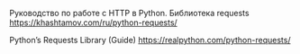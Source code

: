 Руководство по работе с HTTP в Python. Библиотека requests
https://khashtamov.com/ru/python-requests/

Python’s Requests Library (Guide)
https://realpython.com/python-requests/